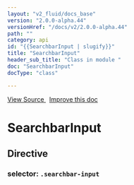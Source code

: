 ```yaml
---
layout: "v2_fluid/docs_base"
version: "2.0.0-alpha.44"
versionHref: "/docs/v2/2.0.0-alpha.44"
path: ""
category: api
id: "{{SearchbarInput | slugify}}"
title: "SearchbarInput"
header_sub_title: "Class in module "
doc: "SearchbarInput"
docType: "class"

---
```





<div class="improve-docs">
<a href='http://github.com/driftyco/ionic2/tree/master/ionic/components/searchbar/searchbar.ts#L160'>
View Source
</a>
&nbsp;
<a href='http://github.com/driftyco/ionic2/edit/master/ionic/components/searchbar/searchbar.ts#L160'>
Improve this doc
</a>
</div>





<h1 class="api-title">


SearchbarInput






</h1>








<h2>Directive</h2>
<h3>selector: <code>.searchbar-input</code></h3>
<!-- @usage tag -->


<!-- @property tags -->


<!-- methods on the class --><!-- related link --><!-- end content block -->


<!-- end body block -->

